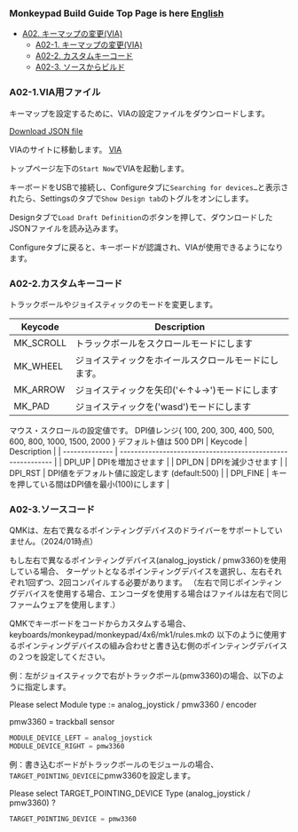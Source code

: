 ### Monkeypad Build Guide Top Page is here [English](01_build_guide.md)

  - [A02. キーマップの変更(VIA)](A02_キーマップの変更_VIA.md)
    - [A02-1. キーマップの変更(VIA)](#A02-1VIA用ファイル)
    - [A02-2. カスタムキーコード](#A02-2カスタムキーコード)
    - [A02-3. ソースからビルド](#A02-3ソースコード)

### A02-1.VIA用ファイル

キーマップを設定するために、VIAの設定ファイルをダウンロードします。

[Download JSON file](https://github.com/monkeypad/monkeypad/releases/download/v0.1.0/Monkeypad_Mk1.json)

VIAのサイトに移動します。
[VIA](https://www.caniusevia.com/)

トップページ左下の`Start Now`でVIAを起動します。

キーボードをUSBで接続し、Configureタブに`Searching for devices…`と表示されたら、Settingsのタブで`Show Design tab`のトグルをオンにします。

Designタブで`Load Draft Definition`のボタンを押して、ダウンロードしたJSONファイルを読み込みます。

Configureタブに戻ると、キーボードが認識され、VIAが使用できるようになります。

### A02-2.カスタムキーコード

トラックボールやジョイスティックのモードを変更します。

| Keycode        | Description                                                 |
| -------------- | ----------------------------------------------------------- |
| MK_SCROLL | トラックボールをスクロールモードにします |
| MK_WHEEL | ジョイスティックをホイールスクロールモードにします。 | 
| MK_ARROW | ジョイスティックを矢印('←↑↓→')モードにします | 
| MK_PAD | ジョイスティックを('wasd')モードにします | 

マウス・スクロールの設定値です。
DPI値レンジ{ 100, 200, 300, 400, 500, 600, 800, 1000, 1500, 2000 } デフォルト値は 500 DPI
| Keycode        | Description                                                 |
| -------------- | ----------------------------------------------------------- |
| DPI_UP | DPIを増加させます |
| DPI_DN | DPIを減少させます | 
| DPI_RST | DPI値をデフォルト値に設定します (default:500) | 
| DPI_FINE | キーを押している間はDPI値を最小(100)にします | 

### A02-3.ソースコード

QMKは、左右で異なるポインティングデバイスのドライバーをサポートしていません。（2024/01時点）

もし左右で異なるポインティングデバイス(analog_joystick / pmw3360)を使用している場合、
ターゲットとなるポインティングデバイスを選択し、左右それぞれ1回ずつ、2回コンパイルする必要があります。
（左右で同じポインティングデバイスを使用する場合、エンコーダを使用する場合はファイルは左右で同じファームウェアを使用します.）

QMKでキーボードをコードからカスタムする場合、keyboards/monkeypad/monkeypad/4x6/mk1/rules.mkの
以下のように使用するポインティングデバイスの組み合わせと書き込む側のポインティングデバイスの２つを設定してください。

例：左がジョイスティックで右がトラックボール(pmw3360)の場合、以下のように指定します。

Please select Module type := analog_joystick / pmw3360 / encoder

pmw3360 = trackball sensor

```c
MODULE_DEVICE_LEFT = analog_joystick
MODULE_DEVICE_RIGHT = pmw3360
```

例：書き込むボードがトラックボールのモジュールの場合、`TARGET_POINTING_DEVICE`にpmw3360を設定します。

Please select TARGET_POINTING_DEVICE Type (analog_joystick / pmw3360) ?

```c
TARGET_POINTING_DEVICE = pmw3360
```
